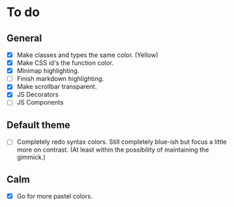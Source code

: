# To do

## General

-   [x] Make classes and types the same color. (Yellow)
-   [x] Make CSS id's the function color.
-   [x] Minimap highlighting.
-   [ ] Finish markdown highlighting.
-   [x] Make scrollbar transparent.
-   [x] JS Decorators
-   [ ] JS Components

## Default theme

-   [ ] Completely redo syntax colors. Still completely blue-ish but focus a little more on contrast. (At least within the possibility of maintaining the gimmick.)

## Calm

-   [x] Go for more pastel colors.
